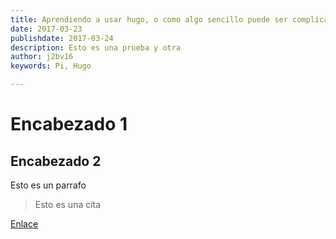```yaml
---
title: Aprendiendo a usar hugo, o como algo sencillo puede ser complicado
date: 2017-03-23
publishdate: 2017-03-24
description: Esto es una prueba y otra
author: j2bv16
keywords: Pi, Hugo

---
```



# Encabezado 1
## Encabezado 2

Esto es un parrafo

> Esto es una cita

[Enlace](https://blanco.com.do "Esto es un titulo de link")